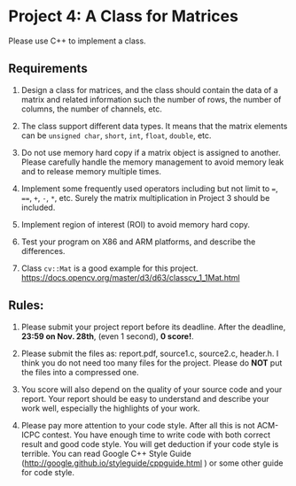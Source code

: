 # Project 4: A Class for Matrices

Please use C++ to implement a class.

## Requirements

1. Design a class for matrices, and the class should contain the data of a matrix and related information such the number of rows, the number of columns, the number of channels, etc.

1. The class support different data types. It means that the matrix elements can be `unsigned char`, `short`, `int`, `float`, `double`, etc.

1. Do not use memory hard copy if a matrix object is assigned to another. Please carefully handle the memory management to avoid memory leak and to release memory multiple times.

1. Implement some frequently used operators including but not limit to `=`, `==`, `+`, `-`, `*`, etc. Surely the matrix multiplication in Project 3 should be included.

1. Implement region of interest (ROI) to avoid memory hard copy.

1. Test your program on X86 and ARM platforms, and describe the differences.

1. Class `cv::Mat` is a good example for this project. https://docs.opencv.org/master/d3/d63/classcv_1_1Mat.html 

## Rules:

1. Please submit your project report before its deadline. After the deadline, **23:59 on Nov. 28th**, (even 1 second), **0 score!**.

1. Please submit the files as: report.pdf, source1.c, source2.c, header.h. I think you do not need too many files for the project. Please do **NOT** put the files into a compressed one.

1. You score will also depend on the quality of your source code and your report. Your report should be easy to understand and describe your work well, especially the highlights of your work.

1. Please pay more attention to your code style. After all this is not ACM-ICPC contest. You have enough time to write code with both correct result and good code style. You will get deduction if your code style is terrible. You can read Google C++ Style Guide (http://google.github.io/styleguide/cppguide.html ) or some other guide for code style.